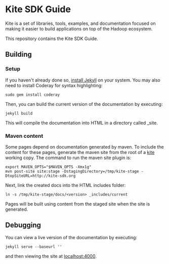 # Kite SDK Guide

Kite is a set of libraries, tools, examples, and documentation focused on
making it easier to build applications on top of the Hadoop ecosystem.

This repository contains the Kite SDK Guide.

## Building

### Setup

If you haven't already done so, [install Jekyll](http://jekyllrb.com/docs/installation/) on your system. You may also
need to install Coderay for syntax highlighting:

```
sudo gem install coderay
```

Then, you can build the current version of the documentation by executing:

```
jekyll build
```

This will compile the documentation into HTML in a directory called \_site.

### Maven content

Some pages depend on documentation generated by maven. To include the content for these pages, generate the maven site from the root of a [kite](http://github.com/kite-sdk/kite) working copy. The command to run the maven site plugin is:

```
export MAVEN_OPTS="$MAVEN_OPTS -Xmx1g"
mvn post-site site:stage -DstagingDirectory=/tmp/kite-stage -DtopSiteURL=http://kite-sdk.org
```

Next, link the created docs into the HTML includes folder:

```
ln -s /tmp/kite-stage/docs/<version> _includes/current
```

Pages will be built using content from the staged site when the site is generated.

## Debugging

You can view a live version of the documentation by executing:

```
jekyll serve --baseurl ''
```

and then viewing the site at [localhost:4000](http://localhost:4000).

